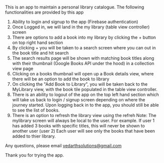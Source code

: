 This is an app to maintain a personal library catalogue. The following functionalities are provided by this app
1. Ability to login and signup to the app (Firebase authentication)
2. Once Logged in, we will land in the my library (table view controller) screen
3. There are options to add a book into my library by clicking the + button on top right hand section
4. By clicking + you will be taken to a search screen where you can out in the book title and hit search
5. The search results page will be shown with matching book titles along with their thumbnail (Google Books API under the hood) in a collection view page
6. Clicking on a books thumbnail will open up a Book details view, where there will be an option to add the book to library
7. On clicking the "Add Book to Library", you will be taken back to the MyLibrary view, with the book tile populated in the table view controller.
8. There is an ability to logout of the app on the top left hand section which will take us back to login / signup screen depending on where the journey started. 
Upon logging back in to the app, you should still be able to see the list of books.
9. There is an option to refresh the library view using the refreh
Note: The mylibrary screen will always be local to the user. For example. If user 1 has added 3 books with specific titles, this will never be shown to another user (user 2)
Each user will see only the books that have been added to thier library.

Any questions, please email vedarthsolutions@gmail.com

Thank you for trying the app.

